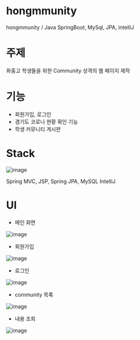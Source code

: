 # hongmmunity
hongmmunity / Java SpringBoot, MySql, JPA, intelliJ

# 주제

화홍고 학생들을 위한 Community 성격의 웹 페이지 제작

# 기능

- 회원가입, 로그인
- 경기도 코로나 현황 확인 기능
- 학생 커뮤니티 게시판

# Stack

![image](https://user-images.githubusercontent.com/49184115/181863557-78fc6424-945d-4f31-882e-43a94b637362.png)

Spring MVC, JSP, Spring JPA, MySQL
IntelliJ

# UI

- 메인 화면

![image](https://user-images.githubusercontent.com/49184115/181863565-a9a776c0-78fa-49a1-8804-ae43231eb61c.png)

- 회원가입

![image](https://user-images.githubusercontent.com/49184115/181863568-b6f70149-ddfe-4775-8dfb-1468fe99ae43.png)

- 로그인

![image](https://user-images.githubusercontent.com/49184115/181863583-0593ddeb-8a07-47f9-a96c-95ed67c7b12a.png)

- community 목록

![image](https://user-images.githubusercontent.com/49184115/181863589-9eaef8dd-70fe-409e-82d1-caa32d5b70c7.png)

- 내용 조회

![image](https://user-images.githubusercontent.com/49184115/181863596-e285a7f2-866d-4791-b726-cd588a331d04.png)
